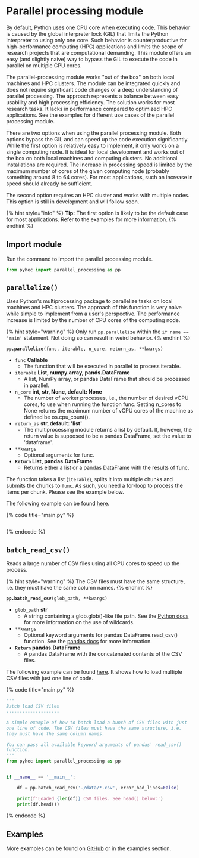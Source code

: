 # Parallel processing module

By default, Python uses one CPU core when executing code. This behavior is caused by the global interpreter lock \(GIL\) that limits the Python interpreter to using only one core. Such behavior is counterproductive for high-performance computing \(HPC\) applications and limits the scope of research projects that are computational demanding. This module offers an easy \(and slightly naive\) way to bypass the GIL to execute the code in parallel on multiple CPU cores.

The parallel-processing module works "out of the box" on both local machines and HPC clusters. The module can be integrated quickly and does not require significant code changes or a deep understanding of parallel processing. The approach represents a balance between easy usability and high processing efficiency. The solution works for most research tasks. It lacks in performance compared to optimized HPC applications. See the examples for different use cases of the parallel processing module.

There are two options when using the parallel processing module. Both options bypass the GIL and can speed up the code execution significantly. While the first option is relatively easy to implement, it only works on a single computing node. It is ideal for local development and works out of the box on both local machines and computing clusters. No additional installations are required. The increase in processing speed is limited by the maximum number of cores of the given computing node \(probably something around 8 to 64 cores\). For most applications, such an increase in speed should already be sufficient.

The second option requires an HPC cluster and works with multiple nodes. This option is still in development and will follow soon.

{% hint style="info" %}
**Tip:** The first option is likely to be the default case for most applications. Refer to the examples for more information.
{% endhint %}

## Import module

Run the command to import the parallel processing module.

```python
from pyhec import parallel_processing as pp
```

## `parallelize()`

Uses Python's multiprocessing package to parallelize tasks on local machines and HPC clusters. The approach of this function is very naive while simple to implement from a user's perspective. The performance increase is limited by the number of CPU cores of the computing node.

{% hint style="warning" %}
Only run `pp.parallelize` within the `if name == 'main'` statement. Not doing so can result in weird behavior.
{% endhint %}

**`pp.parallelize`**`(func, iterable, n_core, return_as, **kwargs)`

* `func` **Callable**
  * The function that will be executed in parallel to process iterable. 
* `iterable` **List, numpy.array, pands.DataFrame**
  * A list, NumPy array, or pandas DataFrame that should be processed in parallel. 
* `n_core` **int, str, None, default: None**
  * The number of worker processes, i.e., the number of desired vCPU cores, to use when running the function func. Setting n\_cores to None returns the maximum number of vCPU cores of the machine as defined be os.cpu\_count\(\). 
* `return_as` **str, default: 'list'**
  * The multiprocessing module returns a list by default. If, however, the return value is supposed to be a pandas DataFrame, set the value to 'dataframe'. 
* `**kwargs`
  * Optional arguments for func. 
* **`Return` List, pandas.DataFrame**
  * Returns either a list or a pandas DataFrame with the results of func. 

The function takes a list \(`iterable`\), splits it into multiple chunks and submits the chunks to `func`. As such, you need a for-loop to process the items per chunk. Please see the example below.

The following example can be found [here](https://github.com/ferdinandb/pyHEC/blob/master/examples/parallel-processing/batch-load-csv-files.py).

{% code title="main.py" %}
```python

```
{% endcode %}

## `batch_read_csv()`

Reads a large number of CSV files using all CPU cores to speed up the process.

{% hint style="warning" %}
The CSV files must have the same structure, i.e. they must have the same column names.
{% endhint %}

**`pp.batch_read_csv`**`(glob_path, **kwargs)`

* `glob_path` **str**
  * A string containing a glob.glob\(\)-like file path. See the [Python docs](https://docs.python.org/3/library/glob.html#glob.glob) for more information on the use of wildcards. 
* `**kwargs` 
  * Optional keyword arguments for pandas DataFrame.read\_csv\(\) function. See the [pandas docs](https://pandas.pydata.org/pandas-docs/stable/reference/api/pandas.read_csv.html) for more information. 
* **`Return` pandas.DataFrame**
  * A pandas DataFrame with the concatenated contents of the CSV files. 

The following example can be found [here](https://github.com/ferdinandb/pyHEC/blob/master/examples/parallel-processing/batch-load-csv-files.py). It shows how to load multiple CSV files with just one line of code.

{% code title="main.py" %}
```python
"""
Batch load CSV files
--------------------

A simple example of how to batch load a bunch of CSV files with just 
one line of code. The CSV files must have the same structure, i.e. 
they must have the same column names.

You can pass all available keyword arguments of pandas' read_csv() 
function.
"""
from pyhec import parallel_processing as pp


if __name__ == '__main__':

    df = pp.batch_read_csv('./data/*.csv', error_bad_lines=False)

    print(f'Loaded {len(df)} CSV files. See head() below:')
    print(df.head())
```
{% endcode %}

## Examples

More examples can be found on [GitHub](https://github.com/ferdinandb/pyHEC/tree/master/examples/parallel-processing) or in the examples section.

